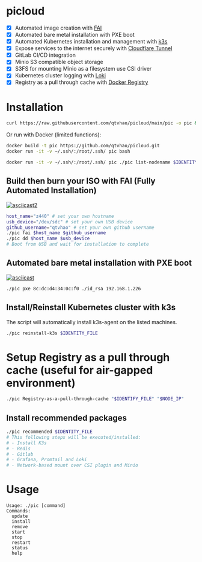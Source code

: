 # picloud
- [x] Automated image creation with [FAI](https://fai-project.org/)
- [x] Automated bare metal installation with PXE boot
- [x] Automated Kubernetes installation and management with [k3s](https://k3s.io/)
- [x] Expose services to the internet securely with [Cloudflare Tunnel](https://www.cloudflare.com/products/tunnel/)
- [x] GitLab CI/CD integration
- [x] Minio S3 compatible object storage
- [x] S3FS for mounting Minio as a filesystem use CSI driver
- [x] Kubernetes cluster logging with [Loki](https://grafana.com/oss/loki/)
- [x] Registry as a pull through cache with [Docker Registry](https://docs.docker.com/registry/)
# Installation
```bash
curl https://raw.githubusercontent.com/qtvhao/picloud/main/pic -o pic && chmod +x pic
```
Or run with Docker (limited functions):
```bash
docker build -t pic https://github.com/qtvhao/picloud.git
docker run -it -v ~/.ssh/:/root/.ssh/ pic bash
```

```bash
docker run -it -v ~/.ssh/:/root/.ssh/ pic ./pic list-nodename $IDENTITY_FILE
```

## Build then burn your ISO with FAI (Fully Automated Installation)


[![asciicast2](https://asciinema.org/a/616150.svg)](https://asciinema.org/a/616150)


```bash
host_name="z440" # set your own hostname
usb_device="/dev/sdc" # set your own USB device
github_username="qtvhao" # set your own github username
./pic fai $host_name $github_username
./pic dd $host_name $usb_device
# Boot from USB and wait for installation to complete
```

## Automated bare metal installation with PXE boot

[![asciicast](https://asciinema.org/a/616107.svg)](https://asciinema.org/a/616107)

```bash
./pic pxe 8c:dc:d4:34:0c:f0 ./id_rsa 192.168.1.226
```

## Install/Reinstall Kubernetes cluster with k3s

The script will automatically install k3s-agent on the listed machines.
```bash
./pic reinstall-k3s $IDENTITY_FILE
```

# Setup Registry as a pull through cache (useful for air-gapped environment)

```bash
./pic Registry-as-a-pull-through-cache "$IDENTIFY_FILE" "$NODE_IP"
```

## Install recommended packages

```bash
./pic recommended $IDENTITY_FILE
# This following steps will be executed/installed:
# - Install K3s
# - Redis
# - Gitlab
# - Grafana, Promtail and Loki
# - Network-based mount over CSI plugin and Minio
```

# Usage
```text
Usage: ./pic [command]
Commands:
  update
  install
  remove
  start
  stop
  restart
  status
  help
```
